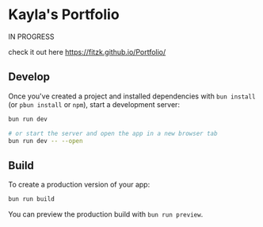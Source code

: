 
# Kayla's Portfolio

IN PROGRESS

check it out here https://fitzk.github.io/Portfolio/

## Develop

Once you've created a project and installed dependencies with `bun install` (or `pbun install` or `npm`), start a development server:

```bash
bun run dev

# or start the server and open the app in a new browser tab
bun run dev -- --open
```

## Build

To create a production version of your app:

```bash
bun run build
```

You can preview the production build with `bun run preview`.